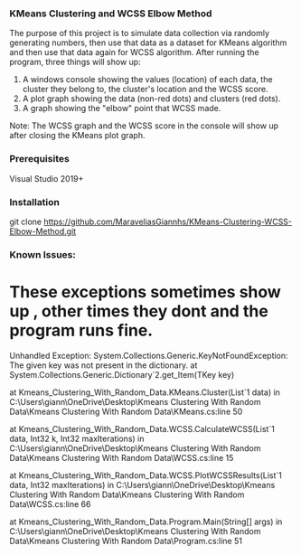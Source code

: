 ### KMeans Clustering and WCSS Elbow Method
The purpose of this project is to simulate data collection via randomly generating numbers, then use that data as a dataset for KMeans algorithm and then use that data again for WCSS algorithm. 
After running the program, three things will show up:

1. A windows console showing the values (location) of each data, the cluster they belong to, the cluster's location and the WCSS score.
2. A plot graph showing the data (non-red dots) and clusters (red dots).
3. A graph showing the "elbow" point that WCSS made.

Note: The WCSS graph and the WCSS score in the console will show up after closing the KMeans plot graph.

### Prerequisites
Visual Studio 2019+

### Installation
git clone https://github.com/MaraveliasGiannhs/KMeans-Clustering-WCSS-Elbow-Method.git

### Known Issues:
# These exceptions sometimes show up , other times they dont and the program runs fine. 

Unhandled Exception: System.Collections.Generic.KeyNotFoundException: The given key was not present in the dictionary.
at System.Collections.Generic.Dictionary`2.get_Item(TKey key)

at Kmeans_Clustering_With_Random_Data.KMeans.Cluster(List`1 data) in C:\Users\giann\OneDrive\Desktop\Kmeans Clustering With Random Data\Kmeans Clustering With Random Data\KMeans.cs:line 50

at Kmeans_Clustering_With_Random_Data.WCSS.CalculateWCSS(List`1 data, Int32 k, Int32 maxIterations) in C:\Users\giann\OneDrive\Desktop\Kmeans Clustering With Random Data\Kmeans Clustering With Random Data\WCSS.cs:line 15

at Kmeans_Clustering_With_Random_Data.WCSS.PlotWCSSResults(List`1 data, Int32 maxIterations) in C:\Users\giann\OneDrive\Desktop\Kmeans Clustering With Random Data\Kmeans Clustering With Random Data\WCSS.cs:line 66

at Kmeans_Clustering_With_Random_Data.Program.Main(String[] args) in C:\Users\giann\OneDrive\Desktop\Kmeans Clustering With Random Data\Kmeans Clustering With Random Data\Program.cs:line 51






